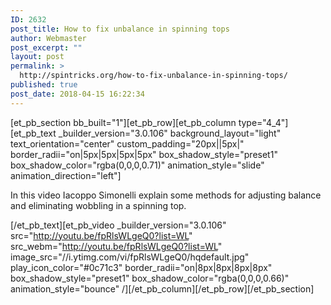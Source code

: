 ```yaml
---
ID: 2632
post_title: How to fix unbalance in spinning tops
author: Webmaster
post_excerpt: ""
layout: post
permalink: >
  http://spintricks.org/how-to-fix-unbalance-in-spinning-tops/
published: true
post_date: 2018-04-15 16:22:34
---
```

[et_pb_section bb_built="1"][et_pb_row][et_pb_column type="4_4"][et_pb_text _builder_version="3.0.106" background_layout="light" text_orientation="center" custom_padding="20px||5px|" border_radii="on|5px|5px|5px|5px" box_shadow_style="preset1" box_shadow_color="rgba(0,0,0,0.71)" animation_style="slide" animation_direction="left"]

In this video Iacoppo Simonelli explain some methods for adjusting balance and eliminating wobbling in a spinning top.

[/et_pb_text][et_pb_video _builder_version="3.0.106" src="http://youtu.be/fpRlsWLgeQ0?list=WL" src_webm="http://youtu.be/fpRlsWLgeQ0?list=WL" image_src="//i.ytimg.com/vi/fpRlsWLgeQ0/hqdefault.jpg" play_icon_color="#0c71c3" border_radii="on|8px|8px|8px|8px" box_shadow_style="preset1" box_shadow_color="rgba(0,0,0,0.66)" animation_style="bounce" /][/et_pb_column][/et_pb_row][/et_pb_section]